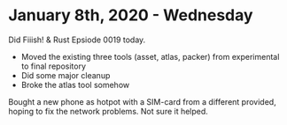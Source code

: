 ---
---

# January 8th, 2020 - Wednesday

Did Fiiish! & Rust Epsiode 0019 today.
- Moved the existing three tools (asset, atlas, packer) from experimental to final repository
- Did some major cleanup
- Broke the atlas tool somehow

Bought a new phone as hotpot with a SIM-card from a different provided, hoping to fix the network problems.
Not sure it helped.
